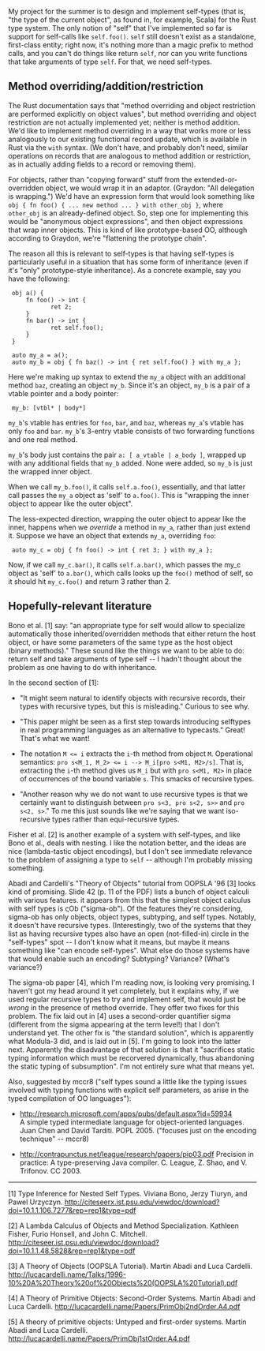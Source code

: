 My project for the summer is to design and implement self-types (that is, "the type of the current object", as found in, for example, Scala) for the Rust type system.  The only notion of "self" that I've implemented so far is support for self-calls like `self.foo()`.  `self` still doesn't exist as a standalone, first-class entity; right now, it's nothing more than a magic prefix to method calls, and you can't do things like return `self`, nor can you write functions that take arguments of type `self`. For that, we need self-types.

## Method overriding/addition/restriction

The Rust documentation says that "method overriding and object restriction are performed explicitly on object values", but method overriding and object restriction are not actually implemented yet; neither is method addition.  We'd like to implement method overriding in a way that works more or less analogously to our existing functional record update, which is available in Rust via the `with` syntax.  (We don't have, and probably don't need, similar operations on records that are analogous to method addition or restriction, as in actually adding fields to a record or removing them).

For objects, rather than "copying forward" stuff from the extended-or-overridden object, we would wrap it in an adaptor.  (Graydon: "All delegation is wrapping.")  We'd have an expression form that would look something like `obj { fn foo() { ... new method ... } with other_obj }`, where `other_obj` is an already-defined object.  So, step one for implementing this would be "anonymous object expressions", and then object expressions that wrap inner objects.  This is kind of like prototype-based OO, although according to Graydon, we're "flattening the prototype chain".

The reason all this is relevant to self-types is that having self-types is particularly useful in a situation that has some form of inheritance (even if it's "only" prototype-style inheritance).  As a concrete example, say you have the following:

     obj a() {
         fn foo() -> int {
                ret 2;
         }
         fn bar() -> int {
                ret self.foo();
         }
     }

     auto my_a = a();
     auto my_b = obj { fn baz() -> int { ret self.foo() } with my_a };

Here we're making up syntax to extend the `my_a` object with an additional method `baz`, creating an object `my_b`.  Since it's an object, `my_b` is a pair of a vtable pointer and a body pointer:

     my_b: [vtbl* | body*]

`my_b`'s vtable has entries for `foo`, `bar`, and `baz`, whereas `my_a`'s vtable has
only `foo` and `bar`.  `my_b`'s 3-entry vtable consists of two forwarding functions and one real method.

`my_b`'s body just contains the pair `a: [ a_vtable | a_body ]`, wrapped up
with any additional fields that `my_b` added.  None were added, so `my_b`
is just the wrapped inner object.

When we call `my_b.foo()`, it calls `self.a.foo()`, essentially, and that
latter call passes the `my_a` object as 'self' to `a.foo()`.  This is
"wrapping the inner object to appear like the outer object".

The less-expected direction, wrapping the outer object to appear like
the inner, happens when we *override* a method in `my_a`, rather than just extend it.  Suppose we
have an object that extends `my_a`, overriding `foo`:

     auto my_c = obj { fn foo() -> int { ret 3; } with my_a };

Now, if we call `my_c.bar()`, it calls `self.a.bar()`, which passes the
my_c object as 'self' to `a.bar()`, which calls looks up the `foo()`
method of self, so it should hit `my_c.foo()` and return 3 rather than 2.

## Hopefully-relevant literature

Bono et al. [1] say: "an appropriate type for self would allow
to specialize automatically those inherited/overridden methods that
either return the host object, or have some parameters of the same
type as the host object (binary methods)."  These sound like the
things we want to be able to do: return self and take arguments of
type self -- I hadn't thought about the problem as one having to do
with inheritance.

In the second section of [1]:

  * "It might seem natural to identify objects with recursive records, 
their types with recursive types, but this is misleading." Curious to
see why.

  * "This paper might be seen as a first step towards introducing selftypes in real programming languages as an alternative to typecasts."  Great!  That's what we want!

  * The notation `M <= i` extracts the `i`-th method from object `M`.  Operational semantics: `pro s<M_1, M_2> <= i --> M_i[pro s<M1, M2>/s]`.  That is, extracting the `i`-th method gives us `M_i` but with `pro s<M1, M2>` in place of occurrences of the bound variable `s`.  This smacks of recursive types.

  * "Another reason why we do not want to use recursive types is that we certainly want to distinguish between `pro s<3, pro s<2, s>>` and `pro s<2, s>`."  To me this just sounds like we're saying that we want
iso-recursive types rather than equi-recursive types.

Fisher et al. [2] is another example of a system with self-types, and like Bono et al., deals with nesting.  I like the notation better, and the ideas are nice (lambda-tastic object encodings), but I don't see immediate relevance to the problem of assigning a type to `self` -- although I'm probably missing something.

Abadi and Cardelli's "Theory of Objects" tutorial from OOPSLA '96 [3] looks kind of promising.  Slide 42 (p. 11 of the PDF) lists a bunch of object calculi with various features.  it appears from this that the
simplest object calculus with self types is ςOb ("sigma-ob").  Of the features they're considering, sigma-ob
has only objects, object types, subtyping, and self types.  Notably, it doesn't have recursive types.  (Interestingly, two of the systems that they list as having recursive types also have an open (not-filled-in) circle in the "self-types" spot -- I don't know what it means, but maybe it means something like "can encode self-types".  What else do those systems have that would enable such an encoding?  Subtyping?  Variance?  (What's variance?)

The sigma-ob paper [4], which I'm reading now, is looking very promising.  I haven't got my head around it yet completely, but it explains why, if we used regular recursive types to try and implement self, that would just be *wrong* in the presence of method override.  They offer two fixes for this problem.  The fix laid out in [4] uses a second-order quantifier sigma (different from the sigma appearing at the term level!) that I don't understand yet.  The other fix is "the standard solution", which is apparently what Modula-3 did, and is laid out in [5].  I'm going to look into the latter next.  Apparently the disadvantage of that solution is that it  "sacrifices static typing information which must be recorvered dynamically, thus abandoning the static typing of subsumption".  I'm not entirely sure what that means yet.

Also, suggested by mccr8 ("self types sound a little like the typing issues involved with typing functions with explicit self parameters, as arise in the typed compilation of OO languages"):

 * http://research.microsoft.com/apps/pubs/default.aspx?id=59934  
   A simple typed intermediate language for object-oriented languages.  Juan Chen and David Tarditi.  POPL 2005. ("focuses just on the encoding technique" -- mccr8)

 * http://contrapunctus.net/league/research/papers/pip03.pdf
   Precision in practice: A type-preserving Java compiler.  C. League, Z. Shao, and V. Trifonov.  CC 2003. 

---

[1] Type Inference for Nested Self Types.  Viviana Bono, Jerzy Tiuryn,
and Pawel Urzyczyn.
http://citeseerx.ist.psu.edu/viewdoc/download?doi=10.1.1.106.7277&rep=rep1&type=pdf

[2] A Lambda Calculus of Objects and Method Specialization.  Kathleen
Fisher, Furio Honsell, and John C. Mitchell.
http://citeseer.ist.psu.edu/viewdoc/download?doi=10.1.1.48.5828&rep=rep1&type=pdf

[3] A Theory of Objects (OOPSLA Tutorial).  Martin Abadi and Luca Cardelli.
http://lucacardelli.name/Talks/1996-10%20A%20Theory%20of%20Objects%20(OOPSLA%20Tutorial).pdf

[4] A Theory of Primitive Objects: Second-Order Systems.  Martin Abadi and Luca Cardelli.
http://lucacardelli.name/Papers/PrimObj2ndOrder.A4.pdf

[5] A theory of primitive objects: Untyped and first-order systems. Martín Abadi and Luca Cardelli. 
http://lucacardelli.name/Papers/PrimObj1stOrder.A4.pdf